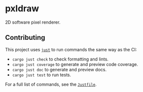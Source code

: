 # pxldraw

2D software pixel renderer.

<!--
[![Test](https://github.com/crates-lurey-io/pxldraw/actions/workflows/test.yml/badge.svg)](https://github.com/crates-lurey-io/pxldraw/actions/workflows/test.yml)
[![Crates.io Version](https://img.shields.io/crates/v/pxldraw)](https://crates.io/crates/pxldraw)
[![codecov](https://codecov.io/gh/crates-lurey-io/pxldraw/graph/badge.svg?token=Z3VUWA3WYY)](https://codecov.io/gh/crates-lurey-io/pxldraw)
-->

## Contributing

This project uses [`just`][] to run commands the same way as the CI:

- `cargo just check` to check formatting and lints.
- `cargo just coverage` to generate and preview code coverage.
- `cargo just doc` to generate and preview docs.
- `cargo just test` to run tests.

[`just`]: https://crates.io/crates/just

For a full list of commands, see the [`Justfile`](./Justfile).
